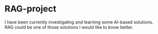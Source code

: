 # RAG-project
I have been currently investigating and learning some AI-based solutions. RAG could be one of those solutions I would like to know better.
